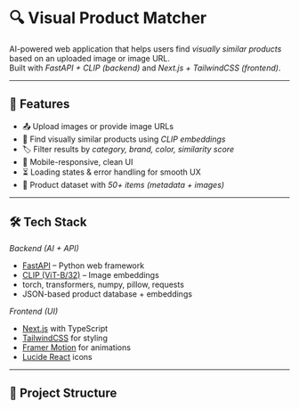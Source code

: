 # 🔍 Visual Product Matcher

AI-powered web application that helps users find *visually similar products* based on an uploaded image or image URL.  
Built with *FastAPI + CLIP (backend)* and *Next.js + TailwindCSS (frontend)*.

---

## 🚀 Features
- 📤 Upload images or provide image URLs  
- 🔎 Find visually similar products using *CLIP embeddings*  
- 🏷 Filter results by *category, brand, color, similarity score*  
- 📱 Mobile-responsive, clean UI  
- ⏳ Loading states & error handling for smooth UX  
- 📂 Product dataset with *50+ items (metadata + images)*  

---

## 🛠 Tech Stack

*Backend (AI + API)*  
- [FastAPI](https://fastapi.tiangolo.com/) – Python web framework  
- [CLIP (ViT-B/32)](https://huggingface.co/openai/clip-vit-base-patch32) – Image embeddings  
- torch, transformers, numpy, pillow, requests  
- JSON-based product database + embeddings  

*Frontend (UI)*  
- [Next.js](https://nextjs.org/) with TypeScript  
- [TailwindCSS](https://tailwindcss.com/) for styling  
- [Framer Motion](https://www.framer.com/motion/) for animations  
- [Lucide React](https://lucide.dev/) icons  

---

## 📂 Project Structure
